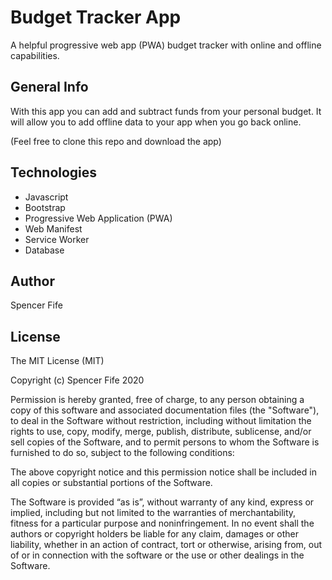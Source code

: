 # Budget Tracker App

A helpful progressive web app (PWA) budget tracker with online and offline capabilities.

## General Info

With this app you can add and subtract funds from your personal budget. It will allow you to add offline data to your app when you go back online.

(Feel free to clone this repo and download the app)

## Technologies

- Javascript
- Bootstrap
- Progressive Web Application (PWA)
- Web Manifest
- Service Worker
- Database

## Author

Spencer Fife

## License

The MIT License (MIT)

Copyright (c) Spencer Fife 2020

Permission is hereby granted, free of charge, to any person obtaining a copy of this software and associated documentation files (the "Software"), to deal in the Software without restriction, including without limitation the rights to use, copy, modify, merge, publish, distribute, sublicense, and/or sell copies of the Software, and to permit persons to whom the Software is furnished to do so, subject to the following conditions:

The above copyright notice and this permission notice shall be included in all copies or substantial portions of the Software.

The Software is provided “as is”, without warranty of any kind, express or implied, including but not limited to the warranties of merchantability, fitness for a particular purpose and noninfringement. In no event shall the authors or copyright holders be liable for any claim, damages or other liability, whether in an action of contract, tort or otherwise, arising from, out of or in connection with the software or the use or other dealings in the Software.
